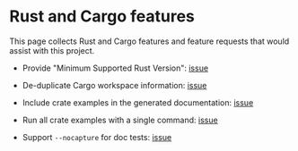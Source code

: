 # Rust and Cargo features

This page collects Rust and Cargo features and feature requests that would assist with this project.

- Provide "Minimum Supported Rust Version": [issue](https://github.com/rust-lang/rust/issues/65262)

- De-duplicate Cargo workspace information: [issue](https://github.com/rust-lang/cargo/issues/8415)

- Include crate examples in the generated documentation:
[issue](https://github.com/rust-lang/cargo/issues/2760)

- Run all crate examples with a single command: [issue](https://github.com/rust-lang/cargo/issues/8356)

- Support `--nocapture` for doc tests: [issue](https://github.com/rust-lang/cargo/issues/1732)
